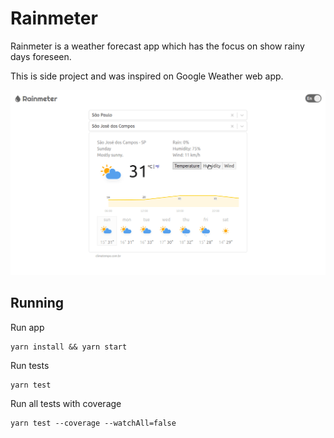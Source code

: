 # Rainmeter

Rainmeter is a weather forecast app which has the focus on show rainy days foreseen.

This is side project and was inspired on Google Weather web app.

<p align="center">
  <img src="docs/chart.gif" />
</p>

## Running

Run app
```
yarn install && yarn start
```

Run tests

```
yarn test
```

Run all tests with coverage

```
yarn test --coverage --watchAll=false
```
